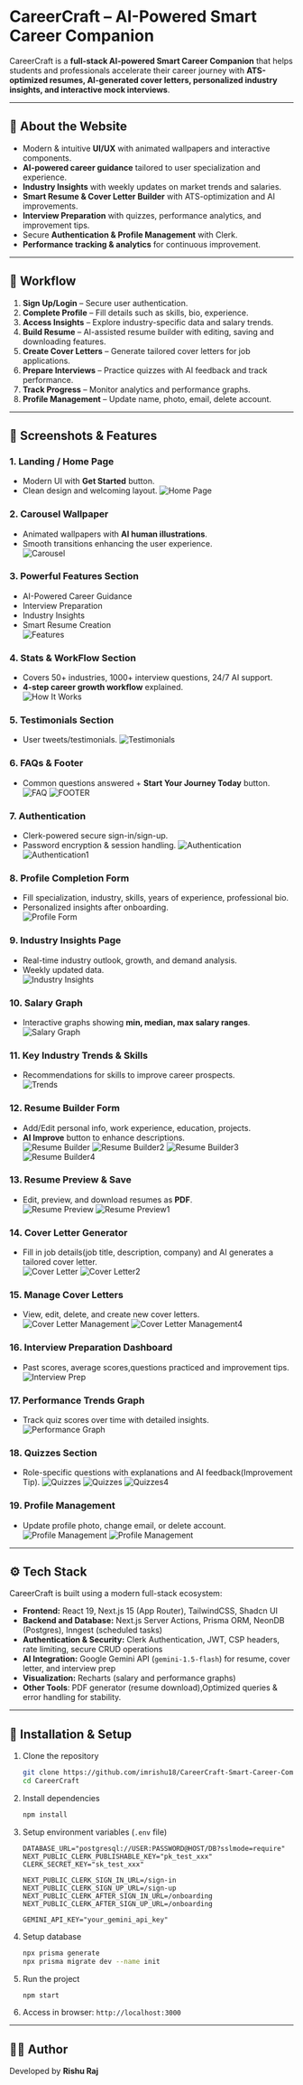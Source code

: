 # CareerCraft – AI-Powered Smart Career Companion

CareerCraft is a **full-stack AI-powered Smart Career Companion** that helps students and professionals accelerate their career journey with **ATS-optimized resumes, AI-generated cover letters, personalized industry insights, and interactive mock interviews**.  

---

## 📖 About the Website
- Modern & intuitive **UI/UX** with animated wallpapers and interactive components.  
- **AI-powered career guidance** tailored to user specialization and experience.  
- **Industry Insights** with weekly updates on market trends and salaries.  
- **Smart Resume & Cover Letter Builder** with ATS-optimization and AI improvements.  
- **Interview Preparation** with quizzes, performance analytics, and improvement tips.  
- Secure **Authentication & Profile Management** with Clerk. 
- **Performance tracking & analytics** for continuous improvement.  

---

## 🔄 Workflow
1. **Sign Up/Login** – Secure user authentication.  
2. **Complete Profile** – Fill details such as skills, bio, experience.  
3. **Access Insights** – Explore industry-specific data and salary trends.  
4. **Build Resume** – AI-assisted resume builder with editing, saving and downloading features.  
5. **Create Cover Letters** – Generate tailored cover letters for job applications.  
6. **Prepare Interviews** – Practice quizzes with AI feedback and track performance.  
7. **Track Progress** – Monitor analytics and performance graphs.
8. **Profile Management** – Update name, photo, email, delete account. 

---

## 📸 Screenshots & Features

### 1. Landing / Home Page  
- Modern UI with **Get Started** button.  
- Clean design and welcoming layout.
![Home Page](public/Screenshots/HomePage.png)

### 2. Carousel Wallpaper  
- Animated wallpapers with **AI human illustrations**.  
- Smooth transitions enhancing the user experience.  
![Carousel](public/Screenshots/CareerCraftCarousal.png)

### 3. Powerful Features Section  
- AI-Powered Career Guidance  
- Interview Preparation  
- Industry Insights  
- Smart Resume Creation  
![Features](public/Screenshots/Featureslist.png)

### 4. Stats & WorkFlow Section  
- Covers 50+ industries, 1000+ interview questions, 24/7 AI support.  
- **4-step career growth workflow** explained.  
![How It Works](public/Screenshots/HomePage1.png)

### 5. Testimonials Section  
- User tweets/testimonials. 
![Testimonials](public/Screenshots/Users.png)

### 6. FAQs & Footer  
- Common questions answered + **Start Your Journey Today** button.  
![FAQ](public/Screenshots/Faqs.png)
![FOOTER](public/Screenshots/Footer.png)

### 7. Authentication  
- Clerk-powered secure sign-in/sign-up.
- Password encryption & session handling. 
![Authentication](public/Screenshots/SignInPage.png)
![Authentication1](public/Screenshots/SignUpPage.png)

### 8. Profile Completion Form  
- Fill specialization, industry, skills, years of experience, professional bio.
- Personalized insights after onboarding.  
![Profile Form](public/Screenshots/IndustryInsights3.png)

### 9. Industry Insights Page  
- Real-time industry outlook, growth, and demand analysis.  
- Weekly updated data.  
![Industry Insights](public/Screenshots/IndustryInsights.png)

### 10. Salary Graph  
- Interactive graphs showing **min, median, max salary ranges**.  
![Salary Graph](public/Screenshots/IndustryInsights1.png)

### 11. Key Industry Trends & Skills  
- Recommendations for skills to improve career prospects.  
![Trends](public/Screenshots/IndustryInsights2.png)

### 12. Resume Builder Form  
- Add/Edit personal info, work experience, education, projects.  
- **AI Improve** button to enhance descriptions.  
![Resume Builder](public/Screenshots/ResumeBuilder.png)
![Resume Builder2](public/Screenshots/ResumeBuilder2.png)
![Resume Builder3](public/Screenshots/ResumeBuilder3.png)
![Resume Builder4](public/Screenshots/ResumeBuilder4.png)

### 13. Resume Preview & Save  
- Edit, preview, and download resumes as **PDF**.  
![Resume Preview](public/Screenshots/ResumeBuilder5.png)
![Resume Preview1](public/Screenshots/ResumeBuilder6.png)

### 14. Cover Letter Generator  
- Fill in job details(job title, description, company) and AI generates a tailored cover letter.  
![Cover Letter](public/Screenshots/CoverLetters1.png)
![Cover Letter2](public/Screenshots/CoverLetters2.png)

### 15. Manage Cover Letters  
- View, edit, delete, and create new cover letters.  
![Cover Letter Management](public/Screenshots/CoverLetters3.png)
![Cover Letter Management4](public/Screenshots/CoverLetters4.png)

### 16. Interview Preparation Dashboard  
- Past scores, average scores,questions practiced and improvement tips.  
![Interview Prep](public/Screenshots/InterviewPrep.png)

### 17. Performance Trends Graph  
- Track quiz scores over time with detailed insights.  
![Performance Graph](public/Screenshots/InterviewPrep1.png)

### 18. Quizzes Section  
- Role-specific questions with explanations and AI feedback(Improvement Tip). 
![Quizzes](public/Screenshots/InterviewPrep2.png)
![Quizzes](public/Screenshots/InterviewPrep3.png)
![Quizzes4](public/Screenshots/InterviewPrep4.png)

### 19. Profile Management  
- Update profile photo, change email, or delete account.  
![Profile Management](public/Screenshots/Profile.png)
![Profile Management](public/Screenshots/Profile1.png)

---

## ⚙️ Tech Stack

CareerCraft is built using a modern full-stack ecosystem:  

- **Frontend:** React 19, Next.js 15 (App Router), TailwindCSS, Shadcn UI  
- **Backend and Database:** Next.js Server Actions, Prisma ORM, NeonDB (Postgres), Inngest (scheduled tasks)  
- **Authentication & Security:** Clerk Authentication, JWT, CSP headers, rate limiting, secure CRUD operations  
- **AI Integration:** Google Gemini API (`gemini-1.5-flash`) for resume, cover letter, and interview prep  
- **Visualization:** Recharts (salary and performance graphs)
- **Other Tools**: PDF generator (resume download),Optimized queries & error handling for stability.  

---

## 🚀 Installation & Setup
1. Clone the repository  
   ```bash
   git clone https://github.com/imrishu18/CareerCraft-Smart-Career-Companion.git
   cd CareerCraft
   ```

2. Install dependencies  
   ```bash
   npm install
   ```

3. Setup environment variables (`.env` file)  
   ```env
   DATABASE_URL="postgresql://USER:PASSWORD@HOST/DB?sslmode=require"
   NEXT_PUBLIC_CLERK_PUBLISHABLE_KEY="pk_test_xxx"
   CLERK_SECRET_KEY="sk_test_xxx"

   NEXT_PUBLIC_CLERK_SIGN_IN_URL=/sign-in
   NEXT_PUBLIC_CLERK_SIGN_UP_URL=/sign-up
   NEXT_PUBLIC_CLERK_AFTER_SIGN_IN_URL=/onboarding
   NEXT_PUBLIC_CLERK_AFTER_SIGN_UP_URL=/onboarding

   GEMINI_API_KEY="your_gemini_api_key"
   ```
   
4. Setup database
   ```bash
   npx prisma generate
   npx prisma migrate dev --name init
   ```
   
5. Run the project  
   ```bash
   npm start
   ```
   
6. Access in browser: `http://localhost:3000`  

---

## 👨‍💻 Author
Developed by **Rishu Raj**
